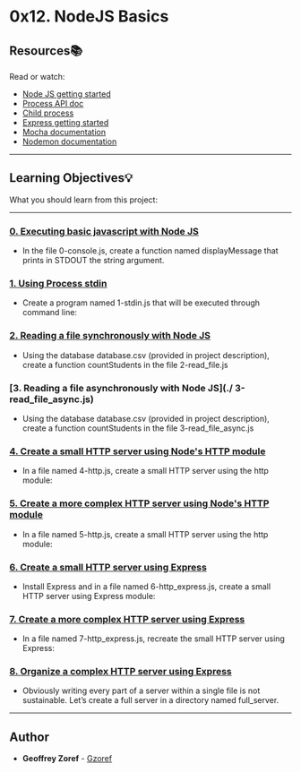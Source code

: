 # 0x12. NodeJS Basics

## Resources:books:
Read or watch:
* [Node JS getting started](https://intranet.hbtn.io/rltoken/zB1fH6eopEsimkIDrRcOoQ)
* [Process API doc](https://intranet.hbtn.io/rltoken/RxnSYT6KBxYh84O1bdaGxw)
* [Child process](https://intranet.hbtn.io/rltoken/2TLRthTXqdyD0Rsh41sVUw)
* [Express getting started](https://intranet.hbtn.io/rltoken/V-YZtu15tr-K-MEJRtF8YQ)
* [Mocha documentation](https://intranet.hbtn.io/rltoken/LVroLBhGbLYdXxfmnukkjg)
* [Nodemon documentation](https://intranet.hbtn.io/rltoken/es5vkktggXsqzvgVRO1yxw)

---
## Learning Objectives:bulb:
What you should learn from this project:

---

### [0. Executing basic javascript with Node JS](./0-console.js)
* In the file 0-console.js, create a function named displayMessage that prints in STDOUT the string argument.


### [1. Using Process stdin](./1-stdin.js)
* Create a program named 1-stdin.js that will be executed through command line:


### [2. Reading a file synchronously with Node JS](./2-read_file.js)
* Using the database database.csv (provided in project description), create a function countStudents in the file 2-read_file.js


### [3. Reading a file asynchronously with Node JS](./ 3-read_file_async.js)
* Using the database database.csv (provided in project description), create a function countStudents in the file 3-read_file_async.js


### [4. Create a small HTTP server using Node's HTTP module](./4-http.js)
* In a file named 4-http.js, create a small HTTP server using the http module:


### [5. Create a more complex HTTP server using Node's HTTP module](./5-http.js)
* In a file named 5-http.js, create a small HTTP server using the http module:


### [6. Create a small HTTP server using Express](./6-http_express.js)
* Install Express and in a file named 6-http_express.js, create a small HTTP server using Express module:


### [7. Create a more complex HTTP server using Express](./7-http_express.js)
* In a file named 7-http_express.js, recreate the small HTTP server using Express:


### [8. Organize a complex HTTP server using Express](./full_server/utils.js)
* Obviously writing every part of a server within a single file is not sustainable. Let’s create a full server in a directory named full_server.

---

## Author
* **Geoffrey Zoref** - [Gzoref](https://github.com/Gzoref)